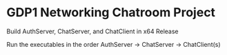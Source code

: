 # GDP1 Networking Chatroom Project

Build AuthServer, ChatServer, and ChatClient in x64 Release

Run the executables in the order AuthServer -> ChatServer -> ChatClient(s)
